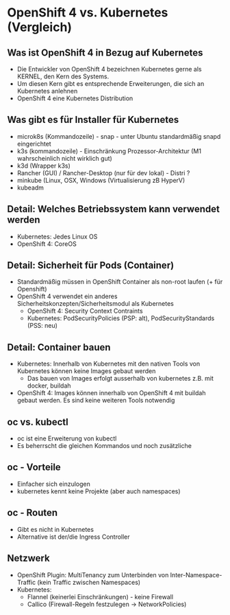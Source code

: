 # OpenShift 4 vs. Kubernetes (Vergleich)

## Was ist OpenShift 4 in Bezug auf Kubernetes 

  * Die Entwickler von OpenShift 4 bezeichnen Kubernetes gerne als KERNEL, den Kern des Systems. 
  * Um diesen Kern gibt es entsprechende Erweiterungen, die sich an Kubernetes anlehnen 
  * OpenShift 4 eine Kubernetes Distribution 

## Was gibt es für Installer für Kubernetes 

  * microk8s (Kommandozeile) - snap - unter Ubuntu standardmäßig snapd eingerichtet 
  * k3s (kommandozeile) - Einschränkung Prozessor-Architektur (M1 wahrscheinlich nicht wirklich gut) 
  * k3d (Wrapper k3s) 
  * Rancher (GUI) / Rancher-Desktop (nur für dev lokal) - Distri ? 
  * minkube (Linux, OSX, Windows (Virtualisierung zB HyperV)
  * kubeadm 

## Detail: Welches Betriebssystem kann verwendet werden
  * Kubernetes: Jedes Linux OS
  * OpenShift 4: CoreOS

## Detail: Sicherheit für Pods (Container) 

  * Standardmäßig müssen in OpenShift Container als non-root laufen (+ für Openshift) 
  * OpenShift 4 verwendet ein anderes Sicherheitskonzepten/Sicherheitsmodul als Kubernetes 
    * OpenShift 4: Security Context Contraints 
    * Kubernetes:  PodSecurityPolicies (PSP: alt), PodSecurityStandards (PSS: neu) 

## Detail: Container bauen 
 
  * Kubernetes: Innerhalb von Kubernetes mit den nativen Tools von Kubernetes können keine Images gebaut werden
    * Das bauen von Images erfolgt ausserhalb von kubernetes z.B. mit docker, buildah 
  * OpenShift 4: Images können innerhalb von OpenShift 4 mit buildah gebaut werden. Es sind keine weiteren Tools notwendig 

## oc vs. kubectl 

  * oc ist eine Erweiterung von kubectl 
  * Es beherrscht die gleichen Kommandos und noch zusätzliche 

## oc - Vorteile 
  
  * Einfacher sich einzulogen
  * kubernetes kennt keine Projekte (aber auch namespaces) 

## oc - Routen 

  * Gibt es nicht in Kubernetes
  * Alternative ist der/die Ingress Controller 

## Netzwerk 

  * OpenShift Plugin: MultiTenancy zum Unterbinden von Inter-Namespace-Traffic (kein Traffic zwischen Namespaces) 
  * Kubernetes: 
    * Flannel (keinerlei Einschränkungen) - keine Firewall 
    * Callico (Firewall-Regeln festzulegen -> NetworkPolicies)  



